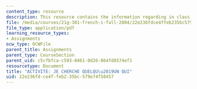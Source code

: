 ```yaml
---
content_type: resource
description: This resource contains the information regarding in class activities.
file: /media/courses/21g-301-french-i-fall-2004/22e236fdce4ffeb235bc579e74f58457_MIT21G_301F04_ch1_ex2.pdf
file_type: application/pdf
learning_resource_types:
- Assignments
ocw_type: OCWFile
parent_title: Assignments
parent_type: CourseSection
parent_uid: c5cfbfca-c593-0461-0d26-864fd8574ef1
resourcetype: Document
title: "ACTIVITE: JE CHERCHE QUELQU\u2019UN QUI"
uid: 22e236fd-ce4f-feb2-35bc-579e74f58457
---
```

